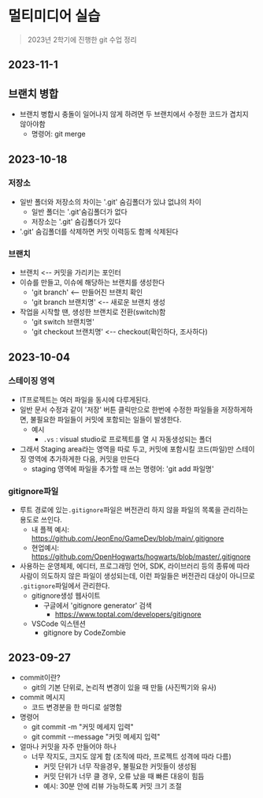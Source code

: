 # 멀티미디어 실습

> 2023년 2학기에 진행한 git 수업 정리

## 2023-11-1

## 브랜치 병합

- 브랜치 병합시 충돌이 일어나지 않게 하려면 두 브랜치에서 수정한 코드가 겹치지 않아야함
  - 명령어: git merge

## 2023-10-18

### 저장소

- 일반 폴더와 저장소의 차이는 '.git' 숨김폴더가 있냐 없냐의 차이
  - 일반 폴더는 '.git'숨김폴더가 없다
  - 저장소는 '.git' 숨김폴더가 있다
- '.git' 숨김폴더를 삭제하면 커밋 이력등도 함께 삭제된다

### 브랜치

- 브랜치 <-- 커밋을 가리키는 포인터
- 이슈를 만들고, 이슈에 해당하는 브랜치를 생성한다
  - 'git branch' <-- 만들어진 브랜치 확인
  - 'git branch 브랜치명' <-- 새로운 브랜치 생성
- 작업을 시작할 땐, 생성한 브랜치로 전환(switch)함
  - 'git switch 브랜치명'
  - 'git checkout 브랜치명' <-- checkout(확인하다, 조사하다)

## 2023-10-04

### 스테이징 영역

- IT프로젝트는 여러 파일을 동시에 다루게된다.
- 일반 문서 수정과 같이 '저장' 버튼 클릭만으로 한번에 수정한 파일들을 저장하게하면, 불필요한 파일들이 커밋에 포함되는 일들이 발생한다.
  - 예시
    - `.vs` : visual studio로 프로젝트를 열 시 자동생성되는 폴더
- 그래서 Staging area라는 영역을 따로 두고, 커밋에 포함시킬 코드(파일)만 스테이징 영역에 추가하게한 다음, 커밋을 만든다
  - staging 영역에 파일을 추가할 때 쓰는 명령어: 'git add 파일명'

### gitignore파일

- 루트 경로에 있는`.gitignore`파일은 버전관리 하지 않을 파일의 목록을 관리하는 용도로 쓰인다.
  - 내 플젝 예시: https://github.com/JeonEno/GameDev/blob/main/.gitignore
  - 현업예시: https://github.com/OpenHogwarts/hogwarts/blob/master/.gitignore
- 사용하는 운영체제, 에디터, 프로그래밍 언어, SDK, 라이브러리 등의 종류에 따라 사람이 의도하지 않은 파일이 생성되는데, 이런 파일들은 버전관리 대상이 아니므로 `.gitignore`파일에서 관리한다.
  - gitignore생성 웹사이트
    - 구글에서 'gitignore generator' 검색
      - https://www.toptal.com/developers/gitignore
  - VSCode 익스텐션
    - gitignore by CodeZombie

## 2023-09-27

- commit이란?
  - git의 기본 단위로, 논리적 변경이 있을 때 만듦 (사진찍기와 유사)
- commit 메시지
  - 코드 변경분을 한 마디로 설명함
- 명령어
  - git commit -m "커밋 메세지 입력"
  - git commit --message "커밋 메세지 입력"
- 얼마나 커밋을 자주 만들어야 하나
  - 너무 작지도, 크지도 않게 함 (조직에 따라, 프로젝트 성격에 따라 다름)
    - 커밋 단위가 너무 작을경우, 불필요한 커밋들이 생성됨
    - 커밋 단위가 너무 클 경우, 오류 났을 때 빠른 대응이 힘듬
    - 예시: 30분 안에 리뷰 가능하도록 커밋 크기 조절
